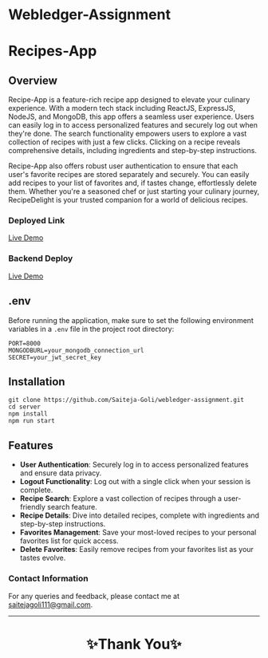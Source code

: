 # Webledger-Assignment

# Recipes-App

## Overview

Recipe-App is a feature-rich recipe app designed to elevate your culinary experience. With a modern tech stack including ReactJS, ExpressJS, NodeJS, and MongoDB, this app offers a seamless user experience. Users can easily log in to access personalized features and securely log out when they're done. The search functionality empowers users to explore a vast collection of recipes with just a few clicks. Clicking on a recipe reveals comprehensive details, including ingredients and step-by-step instructions.

Recipe-App also offers robust user authentication to ensure that each user's favorite recipes are stored separately and securely. You can easily add recipes to your list of favorites and, if tastes change, effortlessly delete them. Whether you're a seasoned chef or just starting your culinary journey, RecipeDelight is your trusted companion for a world of delicious recipes.

### Deployed Link

[Live Demo](https://client-saiteja-goli.vercel.app/)

### Backend Deploy

[Live Demo](https://webledger-saiteja-goli.vercel.app)

## .env

Before running the application, make sure to set the following environment variables in a `.env` file in the project root directory:

```
PORT=8000
MONGODBURL=your_mongodb_connection_url
SECRET=your_jwt_secret_key
```

## Installation

```npm
git clone https://github.com/Saiteja-Goli/webledger-assignment.git
cd server
npm install
npm run start
```

## Features

- **User Authentication**: Securely log in to access personalized features and ensure data privacy.
- **Logout Functionality**: Log out with a single click when your session is complete.
- **Recipe Search**: Explore a vast collection of recipes through a user-friendly search feature.
- **Recipe Details**: Dive into detailed recipes, complete with ingredients and step-by-step instructions.
- **Favorites Management**: Save your most-loved recipes to your personal favorites list for quick access.
- **Delete Favorites**: Easily remove recipes from your favorites list as your tastes evolve.

### Contact Information

For any queries and feedback, please contact me at [saitejagoli111@gmail.com](mailto:saitejagoli111@gmail.com).

---

<h1 align="center">✨Thank You✨</h1>
